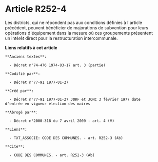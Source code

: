 # Article R252-4

Les districts, qui ne répondent pas aux conditions définies à l'article précédent, peuvent bénéficier de majorations de
subvention pour leurs opérations d'équipement dans la mesure où ces groupements présentent un intérêt direct pour la
restructuration intercommunale.

**Liens relatifs à cet article**

	**Anciens textes**:

	  - Décret n°74-476 1974-03-17 art. 3 (partie)

	**Codifié par**:

	  - Décret n°77-91 1977-01-27

	**Créé par**:

	  - Décret n°77-91 1977-01-27 JORF et JONC 3 février 1977 date d'entrée en vigueur élection des maires

	**Abrogé par**:

	  - Décret n°2000-318 du 7 avril 2000 - art. 4 (V)

	**Liens**:

	  - TXT_ASSOCIE: CODE DES COMMUNES. - art. R252-3 (Ab)

	**Cite**:

	  - CODE DES COMMUNES. - art. R252-3 (Ab)
